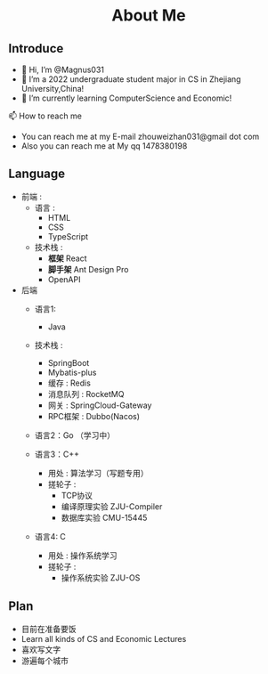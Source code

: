 # <center>About Me</center>

## Introduce 

- 👋 Hi, I’m @Magnus031
- 👀 I’m a 2022 undergraduate student major in CS in Zhejiang University,China!
- 🌱 I’m currently learning ComputerScience and Economic!

📫 How to reach me

- You can reach me at my E-mail zhouweizhan031@gmail dot com
- Also you can reach me at My qq 1478380198

## Language
- 前端 :
    - 语言 : 
        - HTML 
        - CSS 
        - TypeScript  
    - 技术栈 : 
        - **框架** React 
        - **脚手架** Ant Design Pro
        - OpenAPI
- 后端
    - 语言1: 
        - Java
    - 技术栈 : 
        - SpringBoot
        - Mybatis-plus
        - 缓存 : Redis
        - 消息队列 : RocketMQ 
        - 网关 : SpringCloud-Gateway
        - RPC框架 : Dubbo(Nacos)

    - 语言2：Go （学习中）

    - 语言3：C++ 
        - 用处 : 算法学习（写题专用）
        - 搓轮子 : 
            - TCP协议
            - 编译原理实验 ZJU-Compiler
            - 数据库实验 CMU-15445
    
    - 语言4: C
        - 用处 : 操作系统学习
        - 搓轮子 : 
            - 操作系统实验 ZJU-OS 

## Plan 

- 目前在准备要饭
- Learn all kinds of CS and Economic Lectures
- 喜欢写文字
- 游遍每个城市
